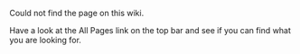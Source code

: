 Could not find the page on this wiki.

Have a look at the All Pages link on the top bar and see if you can find what you are looking for.